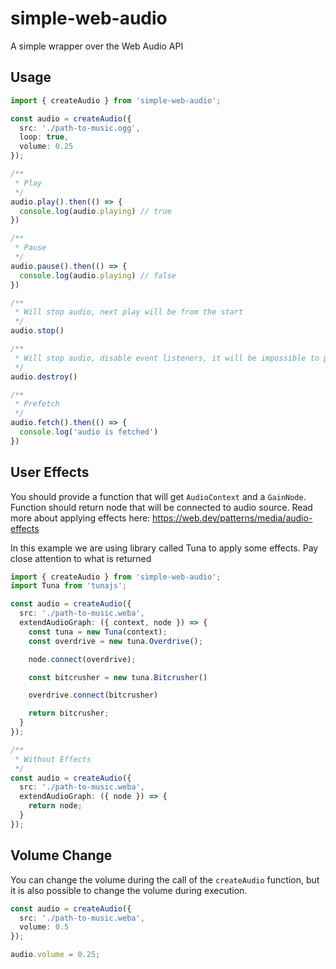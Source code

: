 # simple-web-audio

A simple wrapper over the Web Audio API

## Usage

```ts
import { createAudio } from 'simple-web-audio';

const audio = createAudio({
  src: './path-to-music.ogg',
  loop: true,
  volume: 0.25
});

/**
 * Play
 */
audio.play().then(() => {
  console.log(audio.playing) // true
})

/**
 * Pause
 */
audio.pause().then(() => {
  console.log(audio.playing) // false
})

/**
 * Will stop audio, next play will be from the start
 */
audio.stop()

/**
 * Will stop audio, disable event listeners, it will be impossible to play audio again
 */
audio.destroy()

/**
 * Prefetch
 */
audio.fetch().then(() => {
  console.log('audio is fetched')
})
```

## User Effects

You should provide a function that will get `AudioContext` and a `GainNode`. Function should return node that will be connected to audio source. Read more about applying effects here: https://web.dev/patterns/media/audio-effects

In this example we are using library called Tuna to apply some effects. Pay close attention to what is returned

```ts
import { createAudio } from 'simple-web-audio';
import Tuna from 'tunajs';

const audio = createAudio({
  src: './path-to-music.weba',
  extendAudioGraph: ({ context, node }) => {
    const tuna = new Tuna(context);
    const overdrive = new tuna.Overdrive();

    node.connect(overdrive);

    const bitcrusher = new tuna.Bitcrusher()

    overdrive.connect(bitcrusher)

    return bitcrusher;
  }
});

/**
 * Without Effects
 */
const audio = createAudio({
  src: './path-to-music.weba',
  extendAudioGraph: ({ node }) => {
    return node;
  }
});
```

## Volume Change

You can change the volume during the call of the `createAudio` function, but it is also possible to change the volume during execution.

```ts
const audio = createAudio({
  src: './path-to-music.weba',
  volume: 0.5
});

audio.volume = 0.25;
```
